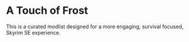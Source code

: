 # A Touch of Frost
 This is a curated modlist designed for a more engaging, survival focused, Skyrim SE experience.
